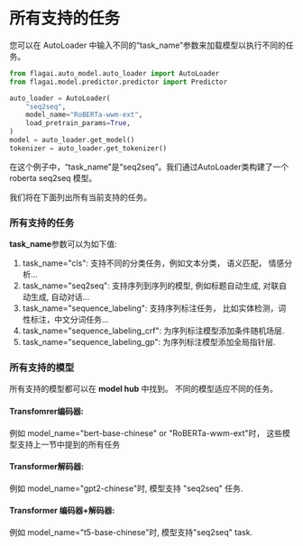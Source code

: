 # 所有支持的任务


您可以在 AutoLoader 中输入不同的“task_name”参数来加载模型以执行不同的任务。

```python
from flagai.auto_model.auto_loader import AutoLoader
from flagai.model.predictor.predictor import Predictor

auto_loader = AutoLoader(
    "seq2seq",
    model_name="RoBERTa-wwm-ext",
    load_pretrain_params=True,
)
model = auto_loader.get_model()
tokenizer = auto_loader.get_tokenizer()
```
在这个例子中，“task_name”是“seq2seq”。我们通过AutoLoader类构建了一个roberta seq2seq 模型。

我们将在下面列出所有当前支持的任务。
### 所有支持的任务
**task_name**参数可以为如下值:
1. task_name="cls": 支持不同的分类任务，例如文本分类， 语义匹配， 情感分析...
2. task_name="seq2seq": 支持序列到序列的模型, 例如标题自动生成, 对联自动生成, 自动对话...
3. task_name="sequence_labeling": 支持序列标注任务， 比如实体检测，词性标注，中文分词任务...
4. task_name="sequence_labeling_crf": 为序列标注模型添加条件随机场层.
5. task_name="sequence_labeling_gp": 为序列标注模型添加全局指针层.

### 所有支持的模型
所有支持的模型都可以在 **model hub** 中找到。
不同的模型适应不同的任务。

#### Transfomrer编码器: 

例如 model_name="bert-base-chinese" or "RoBERTa-wwm-ext"时， 这些模型支持上一节中提到的所有任务

#### Transformer解码器: 

例如 model_name="gpt2-chinese"时, 模型支持 "seq2seq" 任务.

#### Transformer 编码器+解码器:

例如 model_name="t5-base-chinese"时, 模型支持"seq2seq" task.